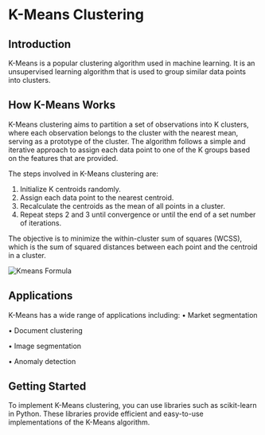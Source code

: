 # K-Means Clustering

## Introduction
K-Means is a popular clustering algorithm used in machine learning. It is an unsupervised learning algorithm that is used to group similar data points into clusters.

## How K-Means Works
K-Means clustering aims to partition a set of observations into K clusters, where each observation belongs to the cluster with the nearest mean, serving as a prototype of the cluster. The algorithm follows a simple and iterative approach to assign each data point to one of the K groups based on the features that are provided.

The steps involved in K-Means clustering are:
1. Initialize K centroids randomly.
2. Assign each data point to the nearest centroid.
3. Recalculate the centroids as the mean of all points in a cluster.
4. Repeat steps 2 and 3 until convergence or until the end of a set number of iterations.

The objective is to minimize the within-cluster sum of squares (WCSS), which is the sum of squared distances between each point and the centroid in a cluster.

![Kmeans Formula](https://www.saedsayad.com/images/Clustering_kmeans_c.png)

## Applications
K-Means has a wide range of applications including:
•  Market segmentation

•  Document clustering

•  Image segmentation

•  Anomaly detection


## Getting Started
To implement K-Means clustering, you can use libraries such as scikit-learn in Python. These libraries provide efficient and easy-to-use implementations of the K-Means algorithm.
